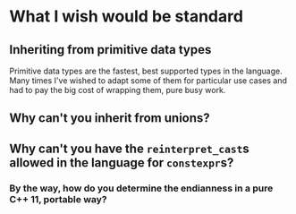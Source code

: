 # What I wish would be standard

## Inheriting from primitive data types

Primitive data types are the fastest, best supported types in the language.  Many times I've wished to adapt some of them for particular use cases and had to pay the big cost of wrapping them, pure busy work.

## Why can't you inherit from unions?

## Why can't you have the `reinterpret_cast`s allowed in the language for `constexpr`s?

### By the way, how do you determine the endianness in a pure C++ 11, portable way?
